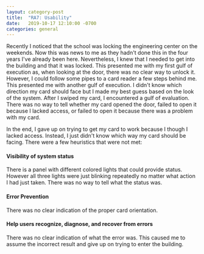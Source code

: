 ```yaml
---
layout: category-post
title:  "RA7: Usability"
date:   2019-10-17 12:10:00 -0700
categories: general
---
```


Recently I noticed that the school was locking the engineering center on the weekends.  Now this was news to me as they hadn't done this in the four years I've already been here.  Nevertheless, I knew that I needed to get into the building and that it was locked.  This presented me with my first gulf of execution as, when looking at the door, there was no clear way to unlock it.  However, I could follow some pipes to a card reader a few steps behind me.  This presented me with another gulf of execution.  I didn't know which direction my card should face but I made my best guess based on the look of the system.  After I swiped my card, I encountered a gulf of evaluation.  There was no way to tell whether my card opened the door, failed to open it because I lacked access, or failed to open it because there was a problem with my card.

In the end, I gave up on trying to get my card to work because I though I lacked access.  Instead, I just didn't know which way my card should be facing.  There were a few heuristics that were not met:

#### Visibility of system status
There is a panel with different colored lights that could provide status.  However all three lights were just blinking repeatedly no matter what action I had just taken.  There was no way to tell what the status was.

#### Error Prevention
There was no clear indication of the proper card orientation.

#### Help users recognize, diagnose, and recover from errors
There was no clear indication of what the error was.  This caused me to assume the incorrect result and give up on trying to enter the building.